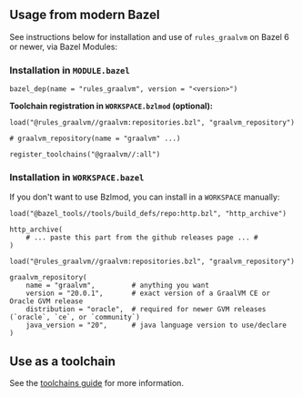 ## Usage from modern Bazel

See instructions below for installation and use of `rules_graalvm` on Bazel 6 or newer, via Bazel Modules:

### Installation in `MODULE.bazel`

```starlark
bazel_dep(name = "rules_graalvm", version = "<version>")
```

**Toolchain registration in `WORKSPACE.bzlmod` (optional):**

```starlark
load("@rules_graalvm//graalvm:repositories.bzl", "graalvm_repository")

# graalvm_repository(name = "graalvm" ...)

register_toolchains("@graalvm//:all")
```

### Installation in `WORKSPACE.bazel`

If you don't want to use Bzlmod, you can install in a `WORKSPACE` manually:

```starlark
load("@bazel_tools//tools/build_defs/repo:http.bzl", "http_archive")

http_archive(
    # ... paste this part from the github releases page ... #
)

load("@rules_graalvm//graalvm:repositories.bzl", "graalvm_repository")

graalvm_repository(
    name = "graalvm",         # anything you want
    version = "20.0.1",       # exact version of a GraalVM CE or Oracle GVM release
    distribution = "oracle",  # required for newer GVM releases (`oracle`, `ce`, or `community`)
    java_version = "20",      # java language version to use/declare
)
```

## Use as a toolchain

See the [toolchains guide](./toolchain.md) for more information.
